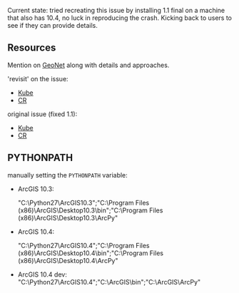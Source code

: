 Current state: tried recreating this issue by installing 1.1 final on a machine that also has 10.4, no luck in reproducing the crash. Kicking back to users to see if they can provide details.

Resources
---------

Mention on [GeoNet](https://geonet.esri.com/thread/121352) along with details and approaches.

'revisit' on the issue:
 - [Kube](http://kube.esri.com/index.cfm?event=ehContent.dspContent&type=NimbusBugs&id=BUG-000088701)
 - [CR](http://qamonitor/QACommon/CrLookup.aspx?id2=805554)

original issue (fixed 1.1):
 - [Kube](http://kube.esri.com/index.cfm?event=ehcontent.dspcontent&type=nimbusbugs&id=bug-000086098&kw=000086098)
 - [CR](http://qamonitor/QACommon/CrLookup.aspx?cr=308525)


PYTHONPATH
----------


manually setting the `PYTHONPATH` variable:

 - ArcGIS 10.3:

    "C:\Python27\ArcGIS10.3";"C:\Program Files (x86)\ArcGIS\Desktop10.3\bin";"C:\Program Files (x86)\ArcGIS\Desktop10.3\ArcPy"

 - ArcGIS 10.4:

    "C:\Python27\ArcGIS10.4";"C:\Program Files (x86)\ArcGIS\Desktop10.4\bin";"C:\Program Files (x86)\ArcGIS\Desktop10.4\ArcPy"

 - ArcGIS 10.4 dev:
    "C:\Python27\ArcGIS10.4";"C:\ArcGIS\bin";"C:\ArcGIS\ArcPy"
